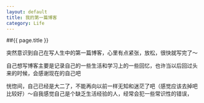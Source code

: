 ```yaml
---
layout: default
title: 我的第一篇博客
category: Life
---
```



##{{ page.title }}

突然意识到自己在写人生中的第一篇博客，心里有点紧张，放松，很快就写完了～

自己想写博客主要是记录自己的一些生活和学习上的一些回忆，也许当以后回过头来的时候，会感谢现在的自己吧

恍惚间，自己已经是大二了，不能再向以前一样无知和迷茫了吧（感觉应该去掉吧比较好）～自我感觉自己是个缺乏生活经验的人，经常会犯一些常识性的错误，
